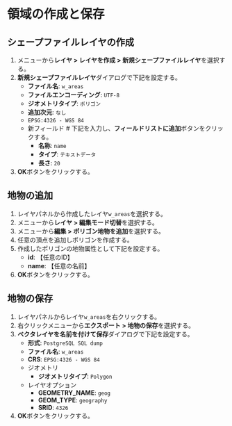 # 領域の作成と保存

## シェープファイルレイヤの作成
1. メニューから**レイヤ > レイヤを作成 > 新規シェープファイルレイヤ**を選択する。
2. **新規シェープファイルレイヤ**ダイアログで下記を設定する。
   - **ファイル名**: `w_areas`
   - **ファイルエンコーディング**: `UTF-8`
   - **ジオメトリタイプ**: `ポリゴン`
   - **追加次元**: `なし`
   - `EPSG:4326 - WGS 84`
   - 新フィールド # 下記を入力し、**フィールドリストに追加**ボタンをクリックする。
     - **名称**: `name`
     - **タイプ**: `テキストデータ`
     - **長さ**: `20`
3. **OK**ボタンをクリックする。

## 地物の追加
1. レイヤパネルから作成したレイヤ`w_areas`を選択する。
2. メニューから**レイヤ > 編集モード切替**を選択する。
3. メニューから**編集 > ポリゴン地物を追加**を選択する。
4. 任意の頂点を追加しポリゴンを作成する。
5. 作成したポリゴンの地物属性として下記を設定する。
   - **id**: 【任意のID】
   - **name**: 【任意の名前】
6. **OK**ボタンをクリックする。

## 地物の保存
1. レイヤパネルからレイヤ`w_areas`を右クリックする。
2. 右クリックメニューから**エクスポート > 地物の保存**を選択する。
3. **ベクタレイヤを名前を付けて保存**ダイアログで下記を設定する。
   - **形式**: `PostgreSQL SQL dump`
   - **ファイル名**: `w_areas`
   - **CRS**: `EPSG:4326 - WGS 84`
   - ジオメトリ
     - **ジオメトリタイプ**: `Polygon`
   - レイヤオプション
     - **GEOMETRY_NAME**: `geog`
     - **GEOM_TYPE**: `geography`
     - **SRID**: `4326`
4. **OK**ボタンをクリックする。
